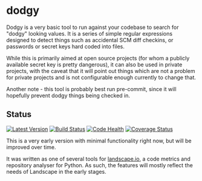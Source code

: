 dodgy
=====

Dodgy is a very basic tool to run against your codebase to search for "dodgy" looking values. It is a series of simple regular expressions designed to detect things such as accidental SCM diff checkins, or passwords or secret keys hard coded into files.

While this is primarily aimed at open source projects (for whom a publicly available secret key is pretty dangerous), it can also be used in private projects, with the caveat that it will point out things which are not a problem for private projects and is not configurable enough currently to change that.

Another note - this tool is probably best run pre-commit, since it will hopefully prevent dodgy things being checked in.


Status
---

[![Latest Version](https://badge.fury.io/py/dodgy.svg)](https://crate.io/packages/dodgy)
[![Build Status](https://travis-ci.org/landscapeio/dodgy.svg?branch=master)](https://travis-ci.org/landscapeio/dodgy) 
[![Code Health](https://landscape.io/github/landscapeio/dodgy/master/landscape.svg)](https://landscape.io/github/landscapeio/dodgy/master)
[![Coverage Status](https://coveralls.io/repos/landscapeio/dodgy/badge.svg)](https://coveralls.io/r/landscapeio/dodgy)

This is a very early version with minimal functionality right now, but will be improved over time. 

It was written as one of several tools for [landscape.io](https://landscape.io), a code metrics and repository analyser for Python. As such, the features will mostly reflect the needs of Landscape in the early stages.
